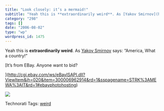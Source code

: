 ```yaml
---
title: "Look closely: it’s a mermaid!"
subtitle: "Yeah this is **extraordinarily weird**. As [Yakov Smirnov](http://www.yakov.com/ageOfEnlaughterment/..."
category: "298"
tags: []
date: "2006-08-02"
type: "wp"
wordpress_id: 1475
---
```

Yeah this is **extraordinarily weird**. As [Yakov Smirnov](http://www.yakov.com/ageOfEnlaughterment/psychologyDegree.html) says: “America, What a country!”  

[It’s from EBay. Anyone want to bid? 

](http://cgi.ebay.com/ws/eBayISAPI.dll?ViewItem&ih=020&item=300006962914&rd=1&sspagename=STRK%3AMEWA%3AIT&rd=1#ebayphotohosting)

![](https://i0.wp.com/i5.ebayimg.com/05/i/07/bd/05/8b_3.JPG?w=584)

Technorati Tags: [weird](http://www.technorati.com/tag/weird)